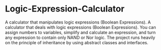 # Logic-Expression-Calculator
A calculator that manipulates logic expressions (Boolean Expressions).
A calculator that deals with logic expressions (Boolean Expressions). You can assign numbers to variables, simplify and calculate an expression,
and turn any expression to contain only NAND or Nor logic.
The project runs heavily on the principle of inheritance by using abstract classes and interfaces.
